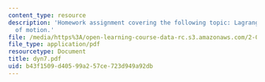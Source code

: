 ```yaml
---
content_type: resource
description: 'Homework assignment covering the following topic: Lagrange''s equation
  of motion.'
file: /media/https%3A/open-learning-course-data-rc.s3.amazonaws.com/2-032-dynamics-fall-2004/b43f1509d40599a257ce723d949a92db_dyn7.pdf
file_type: application/pdf
resourcetype: Document
title: dyn7.pdf
uid: b43f1509-d405-99a2-57ce-723d949a92db
---
```

